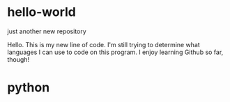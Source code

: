 # hello-world
just another new repository

Hello.  This is my new line of code.  I'm still trying to determine what languages I can use to code on this program.
I enjoy learning Github so far, though!

# python

